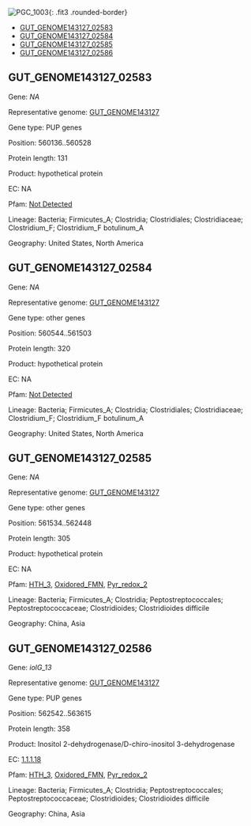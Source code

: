 ![PGC_1003](../static/images/Clusters_figure/PGC_1003.jpg){: .fit3 .rounded-border}

<ul id="myTab" class="nav nav-tabs">
  <li class="active">
        <a href="#tab1" data-toggle="tab">GUT_GENOME143127_02583</a>
  </li>
<li><a href="#tab2" data-toggle="tab">GUT_GENOME143127_02584</a></li>
<li><a href="#tab3" data-toggle="tab">GUT_GENOME143127_02585</a></li>
<li><a href="#tab4" data-toggle="tab">GUT_GENOME143127_02586</a></li>
</ul>

<div id="myTabContent" class="tab-content">
  <div class="tab-pane fade in active" id="tab1">

<h2 id="GUT_GENOME143127_02583">GUT_GENOME143127_02583</h2>
<p>Gene: <em>NA</em>
<p>Representative genome: <a href="https://www.ebi.ac.uk/metagenomics/genomes/MGYG-HGUT-01309">GUT_GENOME143127</a></p>
<p>Gene type: PUP genes</p>
<p>Position: 560136..560528</p>
<p>Protein length: 131</p>
<p>Product: hypothetical protein</p>
<p>EC: NA</p>
<p>Pfam: <a href="http://pfam.xfam.org/family/Not Detected">Not Detected</a></p>

<p>Lineage: Bacteria; Firmicutes_A; Clostridia; Clostridiales; Clostridiaceae; Clostridium_F; Clostridium_F botulinum_A</p>
<p>Geography: United States, North America</p>
  </div>

  <div class="tab-pane fade" id="tab2">

<h2 id="GUT_GENOME143127_02584">GUT_GENOME143127_02584</h2>
<p>Gene: <em>NA</em></p>
<p>Representative genome: <a href="https://www.ebi.ac.uk/metagenomics/genomes/MGYG-HGUT-01309">GUT_GENOME143127</a></p>
<p>Gene type: other genes</p>
<p>Position: 560544..561503</p>
<p>Protein length: 320</p>
<p>Product: hypothetical protein</p>
<p>EC: NA</p>
<p>Pfam: <a href="http://pfam.xfam.org/family/Not Detected">Not Detected</a></p>

<p>Lineage: Bacteria; Firmicutes_A; Clostridia; Clostridiales; Clostridiaceae; Clostridium_F; Clostridium_F botulinum_A</p>
<p>Geography: United States, North America</p>

  </div>
  <div class="tab-pane fade" id="tab3">

<h2 id="GUT_GENOME143127_02585">GUT_GENOME143127_02585</h2>
<p>Gene: <em>NA</em></p>
<p>Representative genome: <a href="https://www.ebi.ac.uk/metagenomics/genomes/MGYG-HGUT-02369">GUT_GENOME143127</a></p>
<p>Gene type: other genes</p>
<p>Position: 561534..562448</p>
<p>Protein length: 305</p>
<p>Product: hypothetical protein</p>
<p>EC: NA</p>
<p>Pfam: <a href="http://pfam.xfam.org/family/HTH_3">HTH_3</a>, <a href="http://pfam.xfam.org/family/Oxidored_FMN">Oxidored_FMN</a>, <a href="http://pfam.xfam.org/family/Pyr_redox_2">Pyr_redox_2</a></p>
<p>Lineage: Bacteria; Firmicutes_A; Clostridia; Peptostreptococcales; Peptostreptococcaceae; Clostridioides; Clostridioides difficile</p>
<p>Geography: China, Asia</p>

  </div>
  <div class="tab-pane fade" id="tab4">

<h2 id="GUT_GENOME143127_02586">GUT_GENOME143127_02586</h2>
<p>Gene: <em>iolG_13</em></p>
<p>Representative genome: <a href="https://www.ebi.ac.uk/metagenomics/genomes/MGYG-HGUT-02369">GUT_GENOME143127</a></p>
<p>Gene type: PUP genes</p>
<p>Position: 562542..563615</p>
<p>Protein length: 358</p>
<p>Product: Inositol 2-dehydrogenase/D-chiro-inositol 3-dehydrogenase</p>
<p>EC: <a href="https://www.brenda-enzymes.org/enzyme.php?ecno=1.1.1.18">1.1.1.18</a></p>
<p>Pfam: <a href="http://pfam.xfam.org/family/HTH_3">HTH_3</a>, <a href="http://pfam.xfam.org/family/Oxidored_FMN">Oxidored_FMN</a>, <a href="http://pfam.xfam.org/family/Pyr_redox_2">Pyr_redox_2</a></p>
<p>Lineage: Bacteria; Firmicutes_A; Clostridia; Peptostreptococcales; Peptostreptococcaceae; Clostridioides; Clostridioides difficile</p>
<p>Geography: China, Asia</p>

  </div>
</div>
